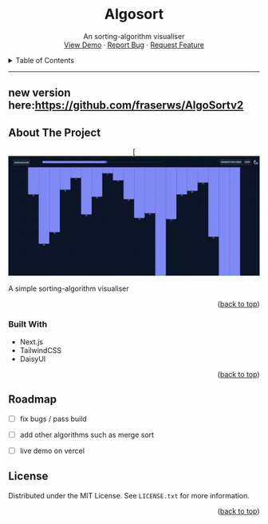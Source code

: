 <!-- Improved compatibility of back to top link: See: https://github.com/othneildrew/Best-README-Template/pull/73 -->
<a name="readme-top"></a>
<!--
*** Thanks for checking out the Best-README-Template. If you have a suggestion
*** that would make this better, please fork the repo and create a pull request
*** or simply open an issue with the tag "enhancement".
*** Don't forget to give the project a star!
*** Thanks again! Now go create something AMAZING! :D
-->



<!-- PROJECT SHIELDS -->
<!--
*** I'm using markdown "reference style" links for readability.
*** Reference links are enclosed in brackets [ ] instead of parentheses ( ).
*** See the bottom of this document for the declaration of the reference variables
*** for contributors-url, forks-url, etc. This is an optional, concise syntax you may use.
*** https://www.markdownguide.org/basic-syntax/#reference-style-links
-->


<!-- PROJECT LOGO -->
<br />
<div align="center">


  <h1 align="center">Algosort</h1>

  <p align="center">
    An sorting-algorithm visualiser
    <br />
    <a href="https://Algosort.fraserws.dev/">View Demo</a>
    ·
    <a href="https://github.com/fraserws/algosort/issues">Report Bug</a>
    ·
    <a href="https://Algosort.com/fraserws/algosort/issues">Request Feature</a>
  </p>
</div>



<!-- TABLE OF CONTENTS -->
<details>
  <summary>Table of Contents</summary>
  <ol>
    <li>
      <a href="#about-the-project">About The Project</a>
      <ul>
        <li><a href="#built-with">Built With</a></li>
      </ul>
    </li>
    </li>
    <li><a href="#license">License</a></li>
  </ol>
</details>

---
new version here:https://github.com/fraserws/AlgoSortv2
---

<!-- ABOUT THE PROJECT -->
## About The Project
<div align="center">

[![](https://github.com/fraserws/Algosort/blob/main/algodemo.gif)
</div align="center">
A simple sorting-algorithm visualiser

<p align="right">(<a href="#readme-top">back to top</a>)</p>



### Built With





* Next.js
* TailwindCSS
* DaisyUI

<p align="right">(<a href="#readme-top">back to top</a>)</p>


<!-- ROADMAP -->
## Roadmap

- [ ] fix bugs / pass build
- [ ] add other algorithms such as merge sort
- [ ] live demo on vercel









<!-- LICENSE -->
## License

Distributed under the MIT License. See `LICENSE.txt` for more information.

<p align="right">(<a href="#readme-top">back to top</a>)</p>





